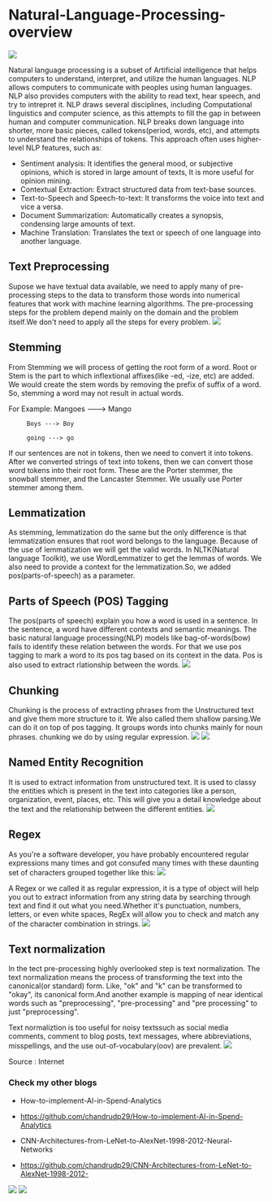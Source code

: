 # Natural-Language-Processing-overview

![](https://www.xenonstack.com/images/blog/2019/12/evolution-of-nlp-xenonstack.png)

Natural language processing is a subset of Artificial intelligence that helps computers to understand, interpret, and utilize the human languages. NLP allows computers to communicate with peoples using human languages. NLP also provides computers with the ability to read text, hear speech, and try to intrepret it. NLP draws several disciplines, including Computational linguistics and computer science, as this attempts to fill the gap in between human and computer communication.
NLP breaks down language into shorter, more basic pieces, called tokens(period, words, etc), and attempts to understand the relationships of tokens. This approach often uses higher-level NLP features, such as:
- Sentiment analysis: It identifies the general mood, or subjective opinions, which is stored in large amount of texts, It is more useful for opinion mining.
- Contextual Extraction: Extract structured data from text-base sources.
- Text-to-Speech and Speech-to-text: It transforms the voice into text and vice a versa.
- Document Summarization: Automatically creates a synopsis, condensing large amounts of text.
- Machine Translation: Translates the text or speech of one language into another language.

## Text Preprocessing
Supose we have textual data available, we need to apply many of pre-processing steps to the data to transform those words into numerical features that work with machine learning algorithms.
The pre-processing steps for the problem depend mainly on the domain and the problem itself.We don't need to apply all the steps for every problem.
![](https://miro.medium.com/max/2050/1*ES5bt7IoInIq2YioQp2zcQ.png)
## Stemming
From Stemming we will process of getting the root form of a word. Root or Stem is the part to which inflextional affixes(like -ed, -ize, etc) are added. We would create the stem words by removing the prefix of suffix of a word. So, stemming a word may not result in actual words.

For Example: Mangoes ---> Mango

         Boys ---> Boy

         going ---> go
If our sentences are not in tokens, then we need to convert it into tokens. After we converted strings of text into tokens, then we can convert those word tokens into their root form. These are the Porter stemmer, the snowball stemmer, and the Lancaster Stemmer. We usually use Porter stemmer among them.
## Lemmatization
As stemming, lemmatization do the same but the only difference is that lemmatization ensures that root word belongs to the language. Because of the use of lemmatization we will get the valid words. In NLTK(Natural language Toolkit), we use WordLemmatizer to get the lemmas of words. We also need to provide a context for the lemmatization.So, we added pos(parts-of-speech) as a parameter.
## Parts of Speech (POS) Tagging
The pos(parts of speech) explain you how a word is used in a sentence. In the sentence, a word have different contexts and semantic meanings. The basic natural language processing(NLP) models like bag-of-words(bow) fails to identify these relation between the words. For that we use pos tagging to mark a word to its pos tag based on its context in the data. Pos is also used to extract rlationship between the words.
![](https://slideplayer.com/slide/5260592/16/images/2/What+is+POS+tagging+Tagged+Text+Raw+Text+POS+Tagger.jpg)
## Chunking
Chunking is the process of extracting phrases from the Unstructured text and give them more structure to it. We also called them shallow parsing.We can do it on top of pos tagging. It groups words into chunks mainly for noun phrases. chunking we do by using regular expression.
![](https://www.tutorialkart.com/wp-content/uploads/2017/06/chunker_ex.png)
![](https://encrypted-tbn0.gstatic.com/images?q=tbn%3AANd9GcSqPsHKdul3gHVJvIVc9_98nIjzAtbFrY_x6Q&usqp=CAU)
## Named Entity Recognition
It is used to extract information from unstructured text. It is used to classy the entities which is present in the text into categories like a person, organization, event, places, etc. This will give you a detail knowledge about the text and the relationship between the different entities.
![](https://i.stack.imgur.com/MD0LG.png)
## Regex
As you're a software developer, you have probably encountered regular expressions many times and got consufed many times with these daunting set of characters grouped together like this:
![](https://miro.medium.com/max/1374/1*ZXTb1lt1LYysa1yki__0Aw.gif)

A Regex or we called it as regular expression, it is a type of object will help you out to extract information from any string data by searching through text and find it out what you need.Whether it's punctuation, numbers, letters, or even white spaces, RegEx will allow you to check and match any of the character combination in strings.
![](https://i.imgur.com/KmCtFLP.png)
## Text normalization
In the tect pre-processing highly overlooked step is text normalization. The text normalization means the process of transforming the text into the canonical(or standard) form. Like, "ok" and "k" can be transformed to "okay", its canonical form.And another example is mapping of near identical words such as "preprocessing", "pre-processing" and "pre processing" to just "preprocessing".

Text normaliztion is too useful for noisy textssuch as social media comments, comment to blog posts, text messages, where abbreviations, misspellings, and the use out-of-vocabulary(oov) are prevalent.
![](https://cdn-images-1.medium.com/max/1600/1*e7Y-Rbxky5i2U6awCQILVQ.png)

Source : Internet 

### Check my other blogs
- How-to-implement-AI-in-Spend-Analytics
- https://github.com/chandrudp29/How-to-implement-AI-in-Spend-Analytics

- CNN-Architectures-from-LeNet-to-AlexNet-1998-2012-Neural-Networks
- https://github.com/chandrudp29/CNN-Architectures-from-LeNet-to-AlexNet-1998-2012-

![](https://encrypted-tbn0.gstatic.com/images?q=tbn%3AANd9GcS4boWsURGSPMwc08FeDMZXTTnqXbgzPr0J_w&usqp=CAU)
![](https://encrypted-tbn0.gstatic.com/images?q=tbn%3AANd9GcSObEN5kZkkMYjUw7zembT_QdWjexLONGM8iQ&usqp=CAU)
